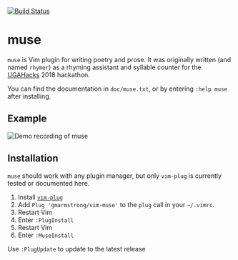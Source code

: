 [![Build Status](https://travis-ci.org/gmarmstrong/vim-muse.svg?branch=master)](https://travis-ci.org/gmarmstrong/vim-muse)

# muse

`muse` is Vim plugin for writing poetry and prose. It was originally written
(and named `rhymer`) as a rhyming assistant and syllable counter for the
[UGAHacks](http://ugahacks.com/) 2018 hackathon.

You can find the documentation in `doc/muse.txt`, or by entering `:help muse`
after installing.

## Example

![Demo recording of muse](https://i.imgur.com/eAKCKSR.gif)

## Installation

`muse` should work with any plugin manager, but only `vim-plug` is currently
tested or documented here.

1. Install [`vim-plug`](https://github.com/junegunn/vim-plug)
2. Add `Plug 'gmarmstrong/vim-muse'` to the `plug` call in your `~/.vimrc`.
3. Restart Vim
4. Enter `:PlugInstall`
5. Restart Vim
5. Enter `:MuseInstall`

Use `:PlugUpdate` to update to the latest release
